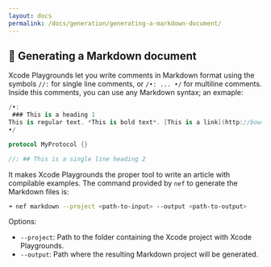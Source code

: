 ```yaml
---
layout: docs
permalink: /docs/generation/generating-a-markdown-document/
---
```


## 🔖 Generating a Markdown document
 Xcode Playgrounds let you write comments in Markdown format using the symbols `//:` for single line comments, or `/•: ... •/` for multiline comments. Inside this comments, you can use any Markdown syntax; an exmaple:
 
 ```swift
/•:
‌‌ ### This is a heading 1
 This is regular text. *This is bold text*. [This is a link](http://bow-swift.io).
 •/

protocol MyProtocol {}

//:‌‌ ## This is a single line heading 2‌‌
```
 
 It makes Xcode Playgrounds the proper tool to write an article with compilable examples. The command provided by `nef` to generate the Markdown files is:
 
 ```bash
 ➜ nef markdown --project <path-to-input> --output <path-to-output>
 ```
 
 Options:
 
 - `--project`: Path to the folder containing the Xcode project with Xcode Playgrounds.
 - `--output`: Path where the resulting Markdown project will be generated.
 
